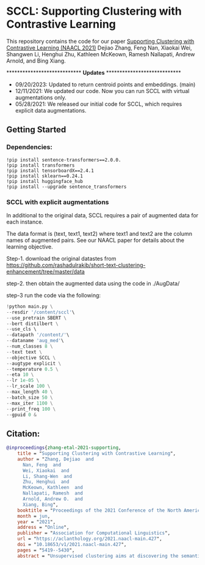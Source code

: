 # SCCL: Supporting Clustering with Contrastive Learning 

This repository contains the code for our paper [Supporting Clustering with Contrastive Learning (NAACL 2021)](https://aclanthology.org/2021.naacl-main.427.pdf) Dejiao Zhang, Feng Nan, Xiaokai Wei, Shangwen Li, Henghui Zhu, Kathleen McKeown, Ramesh Nallapati, Andrew Arnold, and Bing Xiang.

**************************** **Updates** ****************************  
* 09/20/2023: Updated to return centroid points and embeddings. (main)  
* 12/11/2021: We updated our code. Now you can run SCCL with virtual augmentations only. 
* 05/28/2021: We released our initial code for SCCL, which requires explicit data augmentations.


## Getting Started

### Dependencies:
    !pip install sentence-transformers==2.0.0.
    !pip install transformers
    !pip install tensorboardX==2.4.1
    !pip install sklearn==0.24.1
    !pip install huggingface_hub
    !pip install --upgrade sentence_transformers
      

### SCCL with explicit augmentations 

In additional to the original data, SCCL requires a pair of augmented data for each instance. 

The data format is (text, text1, text2) where text1 and text2 are the column names of augmented pairs. 
 See our NAACL paper for details about the learning objective. 

Step-1. download the original datastes from https://github.com/rashadulrakib/short-text-clustering-enhancement/tree/master/data

step-2. then obtain the augmented data using the code in ./AugData/

step-3 run the code via the following:

```python
!python main.py \
--resdir '/content/sccl'\
--use_pretrain SBERT \
--bert distilbert \
--use_cls \  
--datapath '/content/'\
--dataname 'aug_med'\
--num_classes 8 \
--text text \
--objective SCCL \
--augtype explicit \
--temperature 0.5 \
--eta 10 \
--lr 1e-05 \
--lr_scale 100 \
--max_length 40 \
--batch_size 50 \
--max_iter 1100 \
--print_freq 100 \
--gpuid 0 &

```

## Citation:

```bibtex
@inproceedings{zhang-etal-2021-supporting,
    title = "Supporting Clustering with Contrastive Learning",
    author = "Zhang, Dejiao  and
      Nan, Feng  and
      Wei, Xiaokai  and
      Li, Shang-Wen  and
      Zhu, Henghui  and
      McKeown, Kathleen  and
      Nallapati, Ramesh  and
      Arnold, Andrew O.  and
      Xiang, Bing",
    booktitle = "Proceedings of the 2021 Conference of the North American Chapter of the Association for Computational Linguistics: Human Language Technologies",
    month = jun,
    year = "2021",
    address = "Online",
    publisher = "Association for Computational Linguistics",
    url = "https://aclanthology.org/2021.naacl-main.427",
    doi = "10.18653/v1/2021.naacl-main.427",
    pages = "5419--5430",
    abstract = "Unsupervised clustering aims at discovering the semantic categories of data according to some distance measured in the representation space. However, different categories often overlap with each other in the representation space at the beginning of the learning process, which poses a significant challenge for distance-based clustering in achieving good separation between different categories. To this end, we propose Supporting Clustering with Contrastive Learning (SCCL) {--} a novel framework to leverage contrastive learning to promote better separation. We assess the performance of SCCL on short text clustering and show that SCCL significantly advances the state-of-the-art results on most benchmark datasets with 3{\%}-11{\%} improvement on Accuracy and 4{\%}-15{\%} improvement on Normalized Mutual Information. Furthermore, our quantitative analysis demonstrates the effectiveness of SCCL in leveraging the strengths of both bottom-up instance discrimination and top-down clustering to achieve better intra-cluster and inter-cluster distances when evaluated with the ground truth cluster labels.",}

```
    
